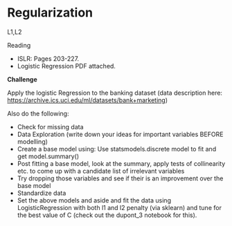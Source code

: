 # Regularization
L1,L2

Reading

- ISLR: Pages 203-227. 
- Logistic Regression PDF attached. 


**Challenge**

Apply the logistic Regression to the banking dataset (data description here: https://archive.ics.uci.edu/ml/datasets/bank+marketing)

Also do the following:

- Check for missing data
- Data Exploration (write down your ideas for important variables BEFORE modelling)
- Create a base model using: Use statsmodels.discrete model to fit and get model.summary()
- Post fitting a base model, look at the summary, apply tests of collinearity etc. to come up with a candidate list of irrelevant variables
- Try dropping those variables and see if their is an improvement over the base model
- Standardize data
- Set the above models and aside and fit the data using LogisticRegression with both l1 and l2 penalty (via sklearn) and tune for the best value of C (check out the dupont_3 notebook for this). 

